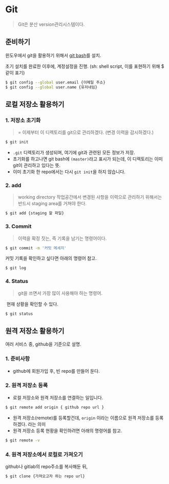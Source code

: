 # Git

> Git은 분산 version관리시스템이다.

## 준비하기

윈도우에서 git을 활용하기 위해서 [git bash](https://git-scm.com/downloads)를 설치.

초기 설치를 완료한 이후에, 계정설정을 진행. (sh: shell script, 이를 표현하기 위해 $ 같이 표기)

``` sh
$ git config --global user.email {이메일 주소}
$ git config --global user.name {유저네임}
```

## 로컬 저장소 활용하기

### 1. 저장소 초기화

> = 이제부터 이 디렉토리를 git으로 관리하겠다. (변경 이력을 감시하겠다.)

```sh
$ git init
```

- `.git` 디렉토리가 생성되며, 여기에 git과 관련된 모든 정보가 저장.
- 초기화를 하고나면 git bash에  `(master)`라고 표시가 되는데, 이 디렉토리는 이미 git이 관리하고 있다는 뜻.
- 이미 초기화 한 repo에서는 다시 `git init`을 하지 않습니다.

### 2. add

> working directory 작업공간에서 변경된 사항을 이력으로 관리하기 위해서는 반드시 staging area를 거쳐야 한다.

```sh
$ git add {staging 할 파일}
```



### 3. Commit

> 이력을 확정 짓는, 즉 기록을 남기는 명령어이다.

```sh
$ git commit -m '커밋 메세지'
```

커밋 기록을 확인하고 싶다면 아래의 명령어 참고.

```sh
$ git log
```

### 4. Status

> git을 쓰면서 가장 많이 사용해야 하는 명령어. 

​	 현재 상황을 확인할 수 있다.

```sh
$ git status
```

## 원격 저장소 활용하기

여러 서비스 중, github을 기준으로 설명.

### 1. 준비사항

- github에 회원가입 후, 빈 repo를 만들어 둔다.

### 2. 원격 저장소 등록

- 로컬 저장소와 원격 저장소를 연결하는 일입니다.

```sh
$ git remote add origin { github repo url }
```

- 원격 저장소(remote)를 등록할건데, `origin` 이라는 이름으로 원격 저장소를 등록하겠다. 라는 의미
- 원격 저장소 등록 현황을 확인하려면 아래의 명령어를 참고.

```sh
$ git remote -v
```

### 4. 원격 저장소에서 로컬로 가져오기

github나 gitlab의 repo주소를 복사해둔 뒤,

``` sh
$ git clone {가져오고자 하는 repo url}
```



